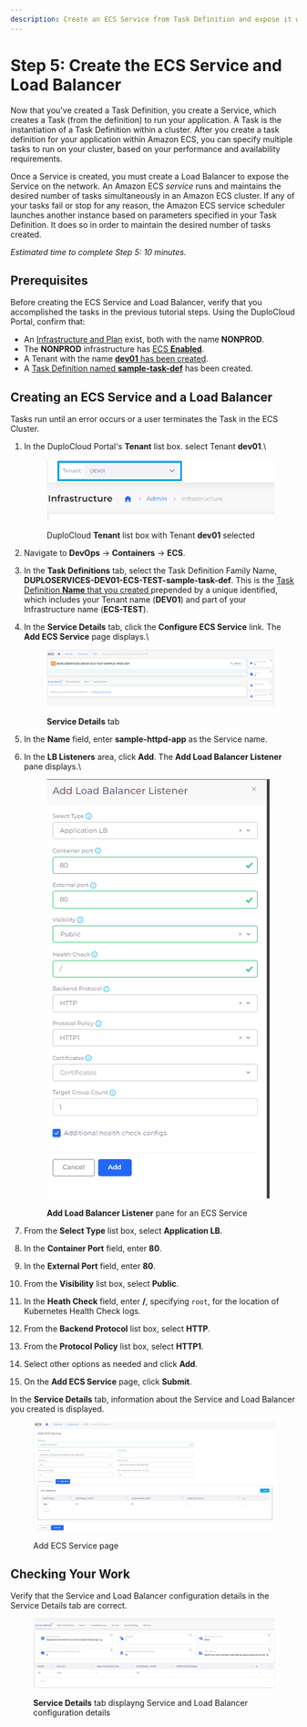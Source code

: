 ```yaml
---
description: Create an ECS Service from Task Definition and expose it with a Load Balancer
---
```


# Step 5: Create the ECS Service and Load Balancer

Now that you've created a Task Definition, you create a Service, which creates a Task (from the definition) to run your application. A Task is the instantiation of a Task Definition within a cluster. After you create a task definition for your application within Amazon ECS, you can specify multiple tasks to run on your cluster, based on your performance and availability requirements.&#x20;

Once a Service is created, you must create a Load Balancer to expose the Service on the network. An Amazon ECS _service_ runs and maintains the desired number of tasks simultaneously in an Amazon ECS cluster.  If any of your tasks fail or stop for any reason, the Amazon ECS service scheduler launches another instance based on parameters specified in your Task Definition. It does so in order to maintain the desired number of tasks created.

_Estimated time to complete Step 5: 10 minutes._

## Prerequisites <a href="#0-toc-title" id="0-toc-title"></a>

Before creating the ECS Service and Load Balancer, verify that you accomplished the tasks in the previous tutorial steps. Using the DuploCloud Portal, confirm that:

* An [Infrastructure and Plan](../step-1-infrastructure.md) exist, both with the name **NONPROD**.
* The **NONPROD** infrastructure has [ECS **Enabled**](../step-1-infrastructure.md#check-your-work).&#x20;
* A Tenant with the name [**dev01** has been created](../step-2-tenant.md).
* A [Task Definition named **sample-task-def**](step-4-create-app-via-ecs.md) has been created.

## Creating an ECS Service and a Load Balancer&#x20;

Tasks run until an error occurs or a user terminates the Task in the ECS Cluster.

1.  In the DuploCloud Portal's **Tenant** list box. select Tenant **dev01**.\


    <div align="left">

    <figure><img src="../../../.gitbook/assets/tenant_dev01 (5).png" alt=""><figcaption><p>DuploCloud <strong>Tenant</strong> list box with Tenant <strong>dev01</strong> selected</p></figcaption></figure>

    </div>


2. Navigate to **DevOps** -> **Containers** -> **ECS**.
3. In the **Task Definitions** tab, select the Task Definition Family Name, **DUPLOSERVICES-DEV01-ECS-TEST-sample-task-def**. This is the [Task Definition **Name** that you created ](step-4-create-app-via-ecs.md#creating-a-task-definition)prepended by a unique identified, which includes your Tenant name (**DEV01**) and part of your Infrastructure name (**ECS-TEST**).&#x20;
4.  In the **Service Details** tab, click the **Configure ECS Service** link. The **Add ECS Service** page displays.\


    <div align="left">

    <figure><img src="../../../.gitbook/assets/ecs_5.png" alt=""><figcaption><p><strong>Service Details</strong> tab </p></figcaption></figure>

    </div>


5. In the **Name** field, enter **sample-httpd-app** as the Service name.
6.  In the **LB Listeners** area, click **Add**. The **Add Load Balancer Listener** pane displays.\


    <div align="left">

    <figure><img src="../../../.gitbook/assets/image (103).png" alt=""><figcaption><p><strong>Add Load Balancer Listener</strong> pane for an ECS Service</p></figcaption></figure>

    </div>


7. From the **Select Type** list box, select **Application LB**.
8. In the **Container Port** field, enter **80**.
9. In the **External Port** field, enter **80**.
10. From the **Visibility** list box, select **Public**.
11. In the **Heath Check** field, enter **/**, specifying `root`, for the location of Kubernetes Health Check logs.
12. From the **Backend Protocol** list box, select **HTTP**.
13. From the **Protocol Policy** list box, select **HTTP1**.
14. Select other options as needed and click **Add**.
15. On the **Add ECS Service** page, click **Submit**.&#x20;

In the **Service Details** tab, information about the Service and Load Balancer you created is displayed.

<div align="left">

<figure><img src="../../../.gitbook/assets/ecs_6.png" alt=""><figcaption><p>Add ECS Service page</p></figcaption></figure>

</div>

## Checking Your Work

Verify that the Service and Load Balancer configuration details in the Service Details tab are correct.&#x20;

<figure><img src="../../../.gitbook/assets/ecs_8 (1).png" alt=""><figcaption><p><strong>Service Details</strong> tab displayng Service and Load Balancer configuration details</p></figcaption></figure>
